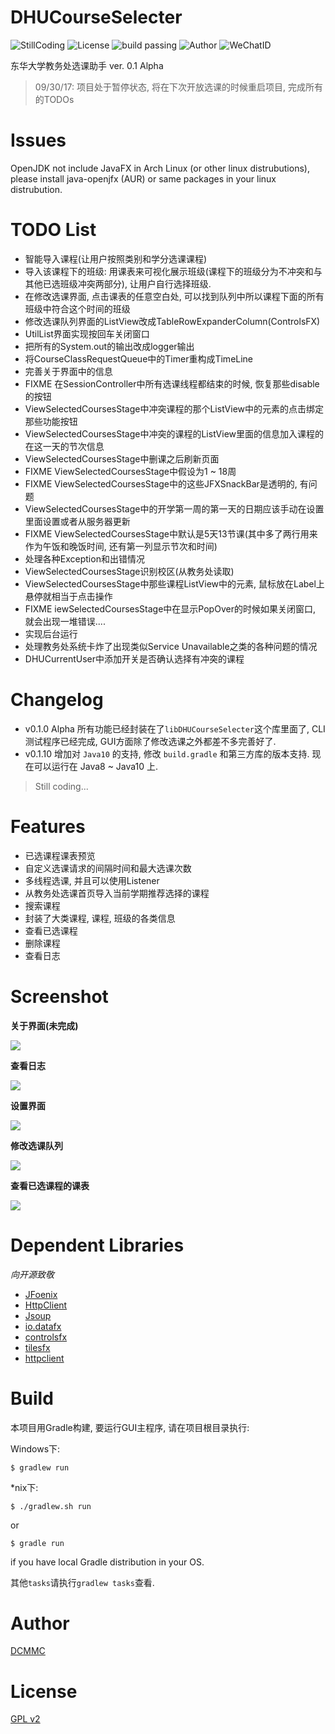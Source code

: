 # DHUCourseSelecter

![StillCoding](https://img.shields.io/badge/Still-Coding-green.svg)
![License](https://img.shields.io/badge/License-GPLv2-brightgreen.svg)
![build passing](https://img.shields.io/travis/rust-lang/rust.svg)
![Author](https://img.shields.io/badge/Author-DCMMC-blue.svg)
![WeChatID](https://img.shields.io/badge/WeChat-Kevin--0220-red.svg)


东华大学教务处选课助手 ver. 0.1 Alpha

> 09/30/17: 项目处于暂停状态, 将在下次开放选课的时候重启项目, 完成所有的TODOs

# Issues

OpenJDK not include JavaFX in Arch Linux (or other linux distrubutions), please install java-openjfx (AUR) or same packages in your linux distrubution.

# TODO List

* 智能导入课程(让用户按照类别和学分选课课程)
* 导入该课程下的班级: 用课表来可视化展示班级(课程下的班级分为不冲突和与其他已选班级冲突两部分), 让用户自行选择班级.
* 在修改选课界面, 点击课表的任意空白处, 可以找到队列中所以课程下面的所有班级中符合这个时间的班级
* 修改选课队列界面的ListView改成TableRowExpanderColumn(ControlsFX)
* UtilList界面实现按回车关闭窗口
* 把所有的System.out的输出改成logger输出
* 将CourseClassRequestQueue中的Timer重构成TimeLine
* 完善关于界面中的信息
* FIXME 在SessionController中所有选课线程都结束的时候, 恢复那些disable的按钮
* ViewSelectedCoursesStage中冲突课程的那个ListView中的元素的点击绑定那些功能按钮
* ViewSelectedCoursesStage中冲突的课程的ListView里面的信息加入课程的在这一天的节次信息
* ViewSelectedCoursesStage中删课之后刷新页面
* FIXME ViewSelectedCoursesStage中假设为1 ~ 18周
* FIXME ViewSelectedCoursesStage中的这些JFXSnackBar是透明的, 有问题
* ViewSelectedCoursesStage中的开学第一周的第一天的日期应该手动在设置里面设置或者从服务器更新
* FIXME ViewSelectedCoursesStage中默认是5天13节课(其中多了两行用来作为午饭和晚饭时间, 还有第一列显示节次和时间)
* 处理各种Exception和出错情况
* ViewSelectedCoursesStage识别校区(从教务处读取)
* ViewSelectedCoursesStage中那些课程ListView中的元素, 鼠标放在Label上悬停就相当于点击操作
* FIXME iewSelectedCoursesStage中在显示PopOver的时候如果关闭窗口, 就会出现一堆错误....
* 实现后台运行
* 处理教务处系统卡炸了出现类似Service Unavailable之类的各种问题的情况
* DHUCurrentUser中添加开关是否确认选择有冲突的课程

# Changelog

* v0.1.0 Alpha 所有功能已经封装在了`libDHUCourseSelecter`这个库里面了, CLI测试程序已经完成, GUI方面除了修改选课之外都差不多完善好了.
* v0.1.10 增加对 `Java10` 的支持, 修改 `build.gradle` 和第三方库的版本支持. 现在可以运行在 Java8 ~ Java10 上.

> Still coding...

# Features

* 已选课程课表预览
* 自定义选课请求的间隔时间和最大选课次数
* 多线程选课, 并且可以使用Listener
* 从教务处选课首页导入当前学期推荐选择的课程
* 搜索课程
* 封装了大类课程, 课程, 班级的各类信息
* 查看已选课程
* 删除课程
* 查看日志

# Screenshot

**关于界面(未完成)**

![](./Screenshot/AboutView(Partial).png)

**查看日志**

![](./Screenshot/LogUtil.png)

**设置界面**

![](./Screenshot/SettingView.png)

**修改选课队列**

![](./Screenshot/EditQueue.png)

**查看已选课程的课表**

![](./Screenshot/ViewSelected.png)

# Dependent Libraries

*向开源致敬*

* [JFoenix]()
* [HttpClient](https://hc.apache.org/httpclient-3.x/)
* [Jsoup](https://jsoup.org/)
* [io.datafx]()
* [controlsfx]()
* [tilesfx]()
* [httpclient]()

# Build

本项目用Gradle构建, 要运行GUI主程序, 请在项目根目录执行: 

Windows下:

```
$ gradlew run
```

*nix下:

```
$ ./gradlew.sh run
```

or 

```
$ gradle run
```

if you have local Gradle distribution in your OS.

其他`tasks`请执行`gradlew tasks`查看.

# Author

[DCMMC](http://blog.dcmmcc.tk)

# License

[GPL v2](./LICENSE)
